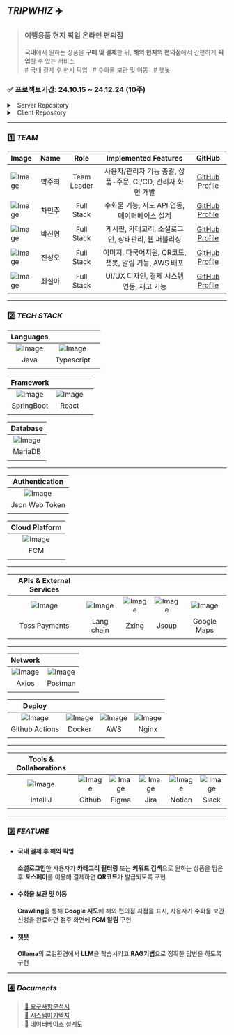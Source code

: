 ## *TRIPWHIZ* ✈️
> ### 여행용품 현지 픽업 온라인 편의점  
> **국내**에서 원하는 상품을 **구매 및 결제**한 뒤, **해외 현지의 편의점**에서 간편하게 **픽업**할 수 있는 서비스  
> \# 국내 결제 후 현지 픽업 &nbsp; \# 수화물 보관 및 이동 &nbsp; \# 챗봇

### ✅ 프로젝트기간: 24.10.15 ~ 24.12.24 (10주)

<details> 
    <summary>&nbsp;&nbsp;Server Repository</summary>  

🔗 [Admin](https://github.com/Tripwhiz/TripwhizAdminServer)
&nbsp;&nbsp;🔗 [User](https://github.com/Tripwhiz/TripwhizServer)

</details>

<details>
    <summary>&nbsp;&nbsp;Client Repository</summary>  

🔗 [Admin](https://github.com/Tripwhiz/TripwhizAdminClient)
&nbsp;&nbsp;🔗 [User](https://github.com/Tripwhiz/TripwhizClient)

</details>

---

### 1️⃣ *TEAM*
| Image                             |  Name   |     Role     |          Implemented Features           |                      GitHub                       |
|:----------------------------------|:-------:|:------------:|:---------------------------------------:|:-------------------------------------------------:|
| ![Image](https://github.com/user-attachments/assets/799e0b52-6b7c-4627-bd79-88c7bc951913)     |   박주희   | Team Leader  | 사용자/관리자 기능 총괄, 상품-주문, CI/CD, 관리자 화면 개발  |   [GitHub Profile](https://github.com/eggzuxi)    |
| ![Image](https://github.com/user-attachments/assets/5c8ecbc1-b127-44e7-bdc8-4f63eaef31df)     |   차민주   |  Full Stack  |      수화물 기능, 지도 API 연동, 데이터베이스 설계       | [GitHub Profile](https://github.com/backgoon0903) |
| ![Image](https://github.com/user-attachments/assets/ad8a369c-0388-492b-8fd4-7d58e89240ca) |   박신영   |  Full Stack  |     게시판, 카테고리, 소셜로그인, 상태관리, 웹 퍼블리싱      |   [GitHub Profile](https://github.com/ssinyong)   |
| ![Image](https://github.com/user-attachments/assets/c043c826-eb6d-4381-bbbd-5dfd0e2c0150)   |   진성오   |  Full Stack  |   이미지, 다국어지원, QR코드, 챗봇, 알림 기능, AWS 배포   | [GitHub Profile](https://github.com/jin-sung-oh)  |
| ![Image](https://github.com/user-attachments/assets/933048d8-deb9-46c1-9f3e-096ff7716333)     |   최설아   |  Full Stack  |       UI/UX 디자인, 결제 시스템 연동, 재고 기능       |  [GitHub Profile](https://github.com/Seola-CHOE)  |

---

### 2️⃣ *TECH STACK*

| **Languages** | | |
|:---:|:---:|:---:|
| ![Image](https://github.com/user-attachments/assets/da4738c8-4f45-4c39-a962-48afdbe97aa6) | ![Image](https://github.com/user-attachments/assets/fe390f70-d0cf-45d7-9624-223cbb2fab3c) | |
| Java | Typescript | |
| | | |

| **Framework** | | |
|:---:|:---:|:---:|
| ![Image](https://github.com/user-attachments/assets/5199be08-29ef-46ea-9afd-0a11b8004ab4) | ![Image](https://github.com/user-attachments/assets/e88d8ecc-ded1-4b38-81bb-4ab495a6864d) | |
| SpringBoot | React | |
| | | |

| **Database** |
|:---:|
| ![Image](https://github.com/user-attachments/assets/b9329292-c8ca-44ff-ad64-051bb298ba44) |
| MariaDB |
| |

---

| **Authentication** |
|:---:|
| ![Image](https://github.com/user-attachments/assets/a50ee0aa-08d3-4ade-a1c2-d903499e2133) |
| Json Web Token |
| |

| **Cloud Platform** |
|:---:|
| ![Image](https://github.com/user-attachments/assets/8591f452-9f00-4ff4-b8fd-89ee200894bc) |
| FCM |
| |

---

| **APIs & External Services** | | | | |
|:---:|:---:|:---:|:---:|:---:|
| ![Image](https://github.com/user-attachments/assets/3c30ff22-c44d-424c-b91b-b66b57705a47) | ![Image](https://github.com/user-attachments/assets/a4b45b65-a4aa-4f8e-9789-12edbcf79066) | ![Image](https://github.com/user-attachments/assets/e712ce85-402d-4e18-b1c1-92dcde6afb14) | ![Image](https://github.com/user-attachments/assets/60e563cd-1700-40ad-a7a5-a9835bdac9b2) | ![Image](https://github.com/user-attachments/assets/16cac0a3-2935-4522-88ad-af4889ff1e6e) |
| Toss Payments | Lang chain | Zxing | Jsoup | Google Maps |
| | | | | |

---

| **Network** | |
|:---:|:---:|
| ![Image](https://github.com/user-attachments/assets/b41de7e1-cdac-44c7-9e69-e0e06549c9e9) | ![Image](https://github.com/user-attachments/assets/43eca899-a185-459c-b736-aa16d6d1d384) |
| Axios | Postman |
| | |

| **Deploy** | | | |
|:---:|:---:|:---:|:---:|
| ![Image](https://github.com/user-attachments/assets/77f9e374-3f91-46f6-ba2f-78ea75814dde) | ![Image](https://github.com/user-attachments/assets/5cf7ebe5-971a-4e66-ab58-1145c79b754d) | ![Image](https://github.com/user-attachments/assets/53a0d8fd-847b-46be-b41b-5e9b7178d656) | ![Image](https://github.com/user-attachments/assets/f07da4fa-98c3-400f-afff-a060f55ac6f1) |
| Github Actions | Docker | AWS | Nginx |
| | | | |

---

| **Tools & Collaborations** | | | | | |
|:---:|:---:|:---:|:---:|:---:|:---:|
| ![Image](https://github.com/user-attachments/assets/0986a377-e90d-40ad-8b0b-c46695b19c35) | ![Image](https://github.com/user-attachments/assets/fe44bb2e-7ad9-4a0f-aa9e-3c5bf830c8c8) | ![Image](https://github.com/user-attachments/assets/0ad09795-5f3d-45f7-a3b0-894c8e4a24ff) | ![Image](https://github.com/user-attachments/assets/4db428ed-7118-447a-84da-1c76afbea320) | ![Image](https://github.com/user-attachments/assets/60816974-61b6-4d33-82a9-0c73abbfc1d7) | ![Image](https://github.com/user-attachments/assets/c7413f66-f6c5-46dd-a8c3-80c726dce2e3) |
| IntelliJ | Github | Figma | Jira | Notion | Slack |
| | | | | | |

---

### 3️⃣ *FEATURE*
- #### 국내 결제 후 해외 픽업
  **소셜로그인**한 사용자가 **카테고리 필터링** 또는 **키워드 검색**으로 원하는 상품을 담은 후 **토스페이**를 이용해
  결제하면 **QR코드**가 발급되도록 구현

- #### 수화물 보관 및 이동
  **Crawling**을 통해 **Google 지도**에 해외 편의점 지점을 표시, 사용자가 수화물 보관 신청을 완료하면 점주
  화면에 **FCM 알림** 구현

- #### 챗봇
  **Ollama**의 로컬환경에서 **LLM**을 학습시키고 **RAG기법**으로 정확한 답변을 하도록 구현

---

### 4️⃣ *Documents*
>[🔗 요구사항분석서](https://docs.google.com/spreadsheets/d/1ftDs0ndnl6fSZX--J9W0pJPFOnCpScSF/edit?usp=sharing&ouid=107081426996564712412&rtpof=true&sd=true)  
[🔗 시스템아키텍처](https://drive.google.com/file/d/1SyPPtqG4cjZyWcNDGwtHsM9rfOxLB8jr/view?usp=sharing)  
>[🔗 데이터베이스 설계도](https://www.erdcloud.com/d/gawoYMcZzJidyGryq)
